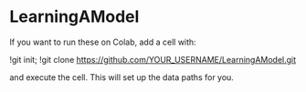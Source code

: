 # LearningAModel

If you want to run these on Colab, add a cell with:

!git init; !git clone https://github.com/YOUR_USERNAME/LearningAModel.git

and execute the cell. This will set up the data paths for you.
